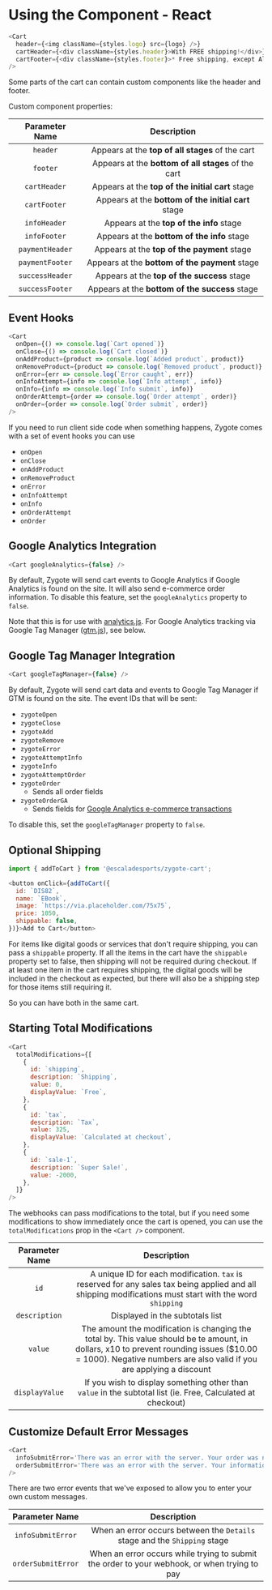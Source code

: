 # Using the Component - React

```javascript
<Cart
  header={<img className={styles.logo} src={logo} />}
  cartHeader={<div className={styles.header}>With FREE shipping!</div>}
  cartFooter={<div className={styles.footer}>* Free shipping, except Alaska and Hawaii</div>}
/>
```

Some parts of the cart can contain custom components like the header and footer.

Custom component properties:

| Parameter Name | Description |
|:---------:|:--------:|
| `header` | Appears at the **top of all stages** of the cart |
| `footer` | Appears at the **bottom of all stages** of the cart |
| `cartHeader` | Appears at the **top of the initial cart** stage |
| `cartFooter` | Appears at the **bottom of the initial cart** stage |
| `infoHeader` | Appears at the **top of the info** stage |
| `infoFooter` | Appears at the **bottom of the info** stage |
| `paymentHeader` | Appears at the **top of the payment** stage |
| `paymentFooter` | Appears at the **bottom of the payment** stage |
| `successHeader` | Appears at the **top of the success** stage |
| `successFooter` | Appears at the **bottom of the success** stage |

## Event Hooks

```javascript
<Cart
  onOpen={() => console.log(`Cart opened`)}
  onClose={() => console.log(`Cart closed`)}
  onAddProduct={product => console.log(`Added product`, product)}
  onRemoveProduct={product => console.log(`Removed product`, product)}
  onError={err => console.log(`Error caught`, err)}
  onInfoAttempt={info => console.log(`Info attempt`, info)}
  onInfo={info => console.log(`Info submit`, info)}
  onOrderAttempt={order => console.log(`Order attempt`, order)}
  onOrder={order => console.log(`Order submit`, order)}
/>
```

If you need to run client side code when something happens, Zygote comes with a set of event hooks you can use

- `onOpen`
- `onClose`
- `onAddProduct`
- `onRemoveProduct`
- `onError`
- `onInfoAttempt`
- `onInfo`
- `onOrderAttempt`
- `onOrder`

## Google Analytics Integration

```javascript
<Cart googleAnalytics={false} />
```

By default, Zygote will send cart events to Google Analytics if Google Analytics is found on the site. It will also send e-commerce order information. To disable this feature, set the `googleAnalytics` property to `false`.

Note that this is for use with [analytics.js](https://developers.google.com/analytics/devguides/collection/analyticsjs/). For Google Analytics tracking via Google Tag Manager ([gtm.js](https://developers.google.com/tag-manager/quickstart)), see below.

## Google Tag Manager Integration

```javascript
<Cart googleTagManager={false} />
```

By default, Zygote will send cart data and events to Google Tag Manager if GTM is found on the site. The event IDs that will be sent:

- `zygoteOpen`
- `zygoteClose`
- `zygoteAdd`
- `zygoteRemove`
- `zygoteError`
- `zygoteAttemptInfo`
- `zygoteInfo`
- `zygoteAttemptOrder`
- `zygoteOrder`
	- Sends all order fields
- `zygoteOrderGA`
	- Sends fields for [Google Analytics e-commerce transactions](https://support.google.com/tagmanager/answer/6107169?hl=en)

To disable this, set the `googleTagManager` property to `false`.

## Optional Shipping

```javascript
import { addToCart } from '@escaladesports/zygote-cart';

<button onClick={addToCart({
  id: `DIS82`,
  name: `EBook`,
  image: `https://via.placeholder.com/75x75`,
  price: 1050,
  shippable: false,
})}>Add to Cart</button>
```

For items like digital goods or services that don't require shipping, you can pass a `shippable` property. If all the items in the cart have the `shippable` property set to false, then shipping will not be required during checkout. If at least one item in the cart requires shipping, the digital goods will be included in the checkout as expected, but there will also be a shipping step for those items still requiring it.

So you can have both in the same cart.

## Starting Total Modifications

```javascript
<Cart
  totalModifications={[
    {
      id: `shipping`,
      description: `Shipping`,
      value: 0,
      displayValue: `Free`,
    },
    {
      id: `tax`,
      description: `Tax`,
      value: 325,
      displayValue: `Calculated at checkout`,
    },
    {
      id: `sale-1`,
      description: `Super Sale!`,
      value: -2000,
    },
  ]}
/>
```

The webhooks can pass modifications to the total, but if you need some modifications to show immediately once the cart is opened, you can use the `totalModifications` prop in the `<Cart />` component.

| Parameter Name | Description |
|:--------------:|:--------:|
| `id`           | A unique ID for each modification. `tax` is reserved for any sales tax being applied and all shipping modifications must start with the word `shipping` |
| `description`  | Displayed in the subtotals list |
| `value`        | The amount the modification is changing the total by. This value should be te amount, in dollars, x10 to prevent rounding issues ($10.00 = 1000). Negative numbers are also valid if you are applying a discount |
| `displayValue` | If you wish to display something other than `value` in the subtotal list (ie. Free, Calculated at checkout) |


## Customize Default Error Messages

```javascript
<Cart
  infoSubmitError='There was an error with the server. Your order was not placed. Please try again later.'
  orderSubmitError='There was an error with the server. Your information was not placed. Please try again later.'
/>
```

There are two error events that we've exposed to allow you to enter your own custom messages.

| Parameter Name | Description |
|:---------:|:--------:|
| `infoSubmitError` | When an error occurs between the `Details` stage and the `Shipping` stage |
| `orderSubmitError` | When an error occurs while trying to submit the order to your webhook, or when trying to pay |
